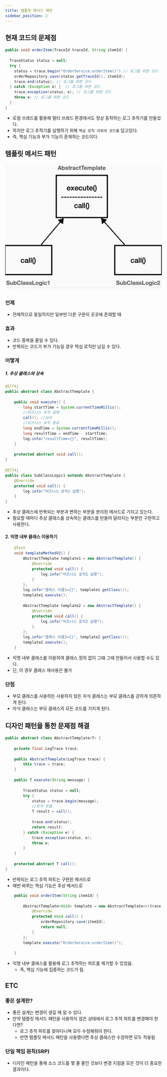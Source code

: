 ```yaml
---
title: 템플릿 메서드 패턴
sidebar_position: 2
---
```

## 현재 코드의 문제점
```java
public void orderItem(TraceId traceId, String itemId) {

  TraceStatus status = null;
  try {
    status = trace.begin("OrderService.orderItem()") // 로그를 위한 코드
    orderRepository.save(status.getTraceId(), itemId);
    trace.end(status); // 로그를 위한 코드
  } catch (Exception e) {  // 로그를 위한 코드
    trace.exception(status, e); // 로그를 위한 코드
    throw e; // 로그를 위한 코드
  }
}
```
- 로컬 쓰레드를 활용해 멀티 쓰레드 환경에서도 정상 동작하는 로그 추적기를 만들었다.
- 하지만 로그 추적기를 실행하기 위해 `핵심 로직 이외의 코드를` 담고있다.
- 즉, 핵심 기능과 부가 기능이 혼재하는 코드이다.


## 템플릿 메서드 패턴

![template.png](img/template.png)
### 언제
- 전체적으로 동일하지만 일부만 다른 구문이 곳곳에 존재할 때
### 효과 
  - 코드 중복을 줄일 수 있다.
  - 반복되는 코드가 부가 기능일 경우 핵심 로직만 남길 수 있다. 
### 어떻게
##### 1. 추상 클래스와 상속
```java
@Slf4j
public abstract class AbstractTemplate {

    public void execute() {
        long startTime = System.currentTimeMillis();
        //비즈니스 로직 실행
        call(); //상속
        //비즈니스 로직 종료
        long endTime = System.currentTimeMillis();
        long resultTime = endTime - startTime;
        log.info("resultTime={}", resultTime);
    }

    protected abstract void call();
}

@Slf4j
public class SubClassLogic1 extends AbstractTemplate {
    @Override
    protected void call() {
        log.info("비즈니스 로직1 실행");
    }
}
```
- 추상 클래스에 반복되는 부분과 변하는 부분을 분리된 메서드로 가지고 있는다.
- 필요할 때마다 추상 클래스를 상속하는 클래스를 만들어 달라지는 부분만 구현하고 사용한다.

#### 2. 익명 내부 클래스 이용하기
```java
    @Test
    void templateMethodV2() {
        AbstractTemplate template1 = new AbstractTemplate() {
            @Override
            protected void call() {
                log.info("비즈니스 로직1 실행");
            }
        };
        log.info("클래스 이름1={}", template1.getClass());
        template1.execute();

        AbstractTemplate template2 = new AbstractTemplate() {
            @Override
            protected void call() {
                log.info("비즈니스 로직2 실행");
            }
        };
        log.info("클래스 이름2={}", template2.getClass());
        template2.execute();
    }
```
- 익명 내부 클래스를 이용하여 클래스 정의 없이 그떄 그때 만들어서 사용할 수도 있다.
- 단, 이 경우 클래스 재사용은 불가

### 단점
- 부모 클래스를 사용하든 사용하지 않든 자식 클래스는 부모 클래스를 강하게 의존하게 된다.
- 자식 클래스는 부모 클래스의 모든 코드를 가지게 된다.

## 디자인 패턴을 통한 문제점 해결
```java  
public abstract class AbstractTemplate<T> {

    private final LogTrace trace;

    public AbstractTemplate(LogTrace trace) {
        this.trace = trace;
    }

    public T execute(String message) {

        TraceStatus status = null;
        try {
            status = trace.begin(message);
            //로직 호출
            T result = call();

            trace.end(status);
            return result;
        } catch (Exception e) {
            trace.exception(status, e);
            throw e;
        }
    }

    protected abstract T call();
}
```
- 반복되는 로그 추적 파트는 구현된 메서드로
- 매번 바뀌는 핵심 기능은 추상 메서드로



```java  
    public void orderItem(String itemId) {

        AbstractTemplate<Void> template = new AbstractTemplate<>(trace) {
            @Override
            protected Void call() {
                orderRepository.save(itemId);
                return null;
            }
        };
        template.execute("OrderService.orderItem()");

    }
```
- 익명 내부 클래스를 활용해 로그 추적하는 파트를 제거할 수 있었음.
  - 즉, 핵심 기능에 집중하는 코드가 됨.


## ETC
### 좋은 설계란?
- 좋은 설계는 변경이 생길 때 알 수 있다.
- 만약 템플릿 메서드 패턴을 사용하지 않은 상태에서 로그 추적 파트를 변경해야 한다면?
  - 로그 추적 파트를 찾아다니며 모두 수정해줘야 한다.
  - 반면 템플릿 메서드 패턴을 사용했다면 추상 클래스만 수정하면 모두 적용됨

### 단일 책임 원칙(SRP)
- 디자인 패턴을 통해 소스 코드를 몇 줄 줄인 것보다 변경 지점을 모은 것이 더 중요한 결과이다.